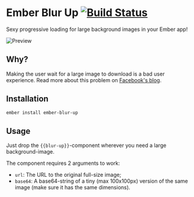 # Ember Blur Up [![Build Status](https://travis-ci.org/Ludu/ember-blur-up.svg?branch=master)](https://travis-ci.org/Ludu/ember-blur-up)

Sexy progressive loading for large background images in your Ember app!

![Preview](https://raw.github.com/Ludu/ember-blur-up/tests/dummy/public/images/blur-up.gif)

## Why?
Making the user wait for a large image to download is a bad user experience. Read more about this problem on [Facebook's blog](https://code.facebook.com/posts/991252547593574/the-technology-behind-preview-photos).

## Installation

```bash
ember install ember-blur-up
```

## Usage

Just drop the `{{blur-up}}`-component wherever you need a large background-image.

The component requires 2 arguments to work:
* `url`: The URL to the original full-size image;
* `base64`: A base64-string of a tiny (max 100x100px) version of the same image (make sure it has the same dimensions).
